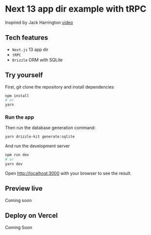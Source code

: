 # Next 13 app dir example with tRPC

Inspired by Jack Harrington [video](https://www.youtube.com/watch?v=qCLV0Iaq9zU&t=569s)

## Tech features
- ``Next.js`` 13 app dir 
- `tRPC` 
- ``Drizzle`` ORM with SQLite 

## Try yourself
First, git clone the repository and install dependencies

```bash
npm install
# or
yarn

```

### Run the app

Then run the database generation command:

```bash
yarn drizzle-kit generate:sqlite
```

And run the development server

```bash
npm run dev
# or
yarn dev
```

Open [http://localhost:3000](http://localhost:3000) with your browser to see the result.

## Preview live
Coming soon

## Deploy on Vercel

Coming Soon